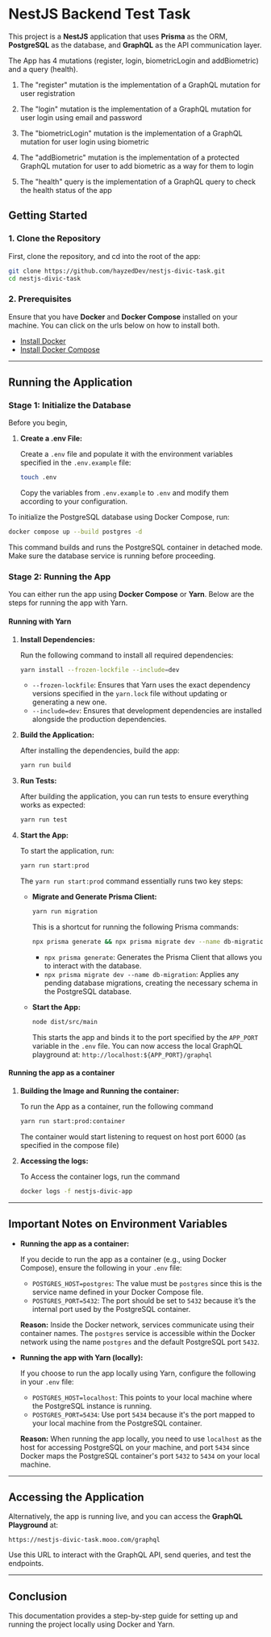 # NestJS Backend Test Task

This project is a **NestJS** application that uses **Prisma** as the ORM, **PostgreSQL** as the database, and **GraphQL** as the API communication layer.

The App has 4 mutations (register, login, biometricLogin and addBiometric) and a query (health).

1. The "register" mutation is the implementation of a GraphQL mutation for user registration

2. The "login" mutation is the implementation of a GraphQL mutation for user login using email and password

3. The "biometricLogin" mutation is the implementation of a GraphQL mutation for user login using biometric

4. The "addBiometric" mutation is the implementation of a protected GraphQL mutation for user to add biometric as a way for them to login

5. The "health" query is the implementation of a GraphQL query to check the health status of the app

## Getting Started

### 1. Clone the Repository

First, clone the repository, and cd into the root of the app:

```bash
git clone https://github.com/hayzedDev/nestjs-divic-task.git
cd nestjs-divic-task
```

### 2. Prerequisites

Ensure that you have **Docker** and **Docker Compose** installed on your machine. You can click on the urls below on how to install both.

- [Install Docker](https://docs.docker.com/get-docker/)
- [Install Docker Compose](https://docs.docker.com/compose/install/)

---

## Running the Application

### Stage 1: Initialize the Database

Before you begin,

1. **Create a .env File:**

   Create a `.env` file and populate it with the environment variables specified in the `.env.example` file:

   ```bash
   touch .env
   ```
   Copy the variables from `.env.example` to `.env` and modify them according to your configuration.



To initialize the PostgreSQL database using Docker Compose, run:

```bash
docker compose up --build postgres -d
```

This command builds and runs the PostgreSQL container in detached mode. Make sure the database service is running before proceeding.

### Stage 2: Running the App

You can either run the app using **Docker Compose** or **Yarn**. Below are the steps for running the app with Yarn.

#### Running with Yarn

1. **Install Dependencies:**

   Run the following command to install all required dependencies:

   ```bash
   yarn install --frozen-lockfile --include=dev
   ```

   - `--frozen-lockfile`: Ensures that Yarn uses the exact dependency versions specified in the `yarn.lock` file without updating or generating a new one.
   - `--include=dev`: Ensures that development dependencies are installed alongside the production dependencies.

2. **Build the Application:**

   After installing the dependencies, build the app:

   ```bash
   yarn run build
   ```

3. **Run Tests:**

   After building the application, you can run tests to ensure everything works as expected:

   ```bash
   yarn run test
   ```

4. **Start the App:**

   To start the application, run:

   ```bash
   yarn run start:prod
   ```

   The `yarn run start:prod` command essentially runs two key steps:

   - **Migrate and Generate Prisma Client:**

     ```bash
     yarn run migration
     ```

     This is a shortcut for running the following Prisma commands:

     ```bash
     npx prisma generate && npx prisma migrate dev --name db-migration
     ```

     - `npx prisma generate`: Generates the Prisma Client that allows you to interact with the database.
     - `npx prisma migrate dev --name db-migration`: Applies any pending database migrations, creating the necessary schema in the PostgreSQL database.

   - **Start the App:**

     ```bash
     node dist/src/main
     ```

     This starts the app and binds it to the port specified by the `APP_PORT` variable in the `.env` file.
     You can now access the local GraphQL playground at: `http://localhost:${APP_PORT}/graphql`

#### Running the app as a container

1. **Building the Image and Running the container:**

   To run the App as a container, run the following command

   ```bash
   yarn run start:prod:container
   ```

   The container would start listening to request on host port 6000 (as specified in the compose file)

1. **Accessing the logs:**

   To Access the container logs, run the command

   ```bash
   docker logs -f nestjs-divic-app
   ```

---

## Important Notes on Environment Variables

- **Running the app as a container:**

  If you decide to run the app as a container (e.g., using Docker Compose), ensure the following in your `.env` file:

  - `POSTGRES_HOST=postgres`: The value must be `postgres` since this is the service name defined in your Docker Compose file.
  - `POSTGRES_PORT=5432`: The port should be set to `5432` because it’s the internal port used by the PostgreSQL container.

  **Reason:** Inside the Docker network, services communicate using their container names. The `postgres` service is accessible within the Docker network using the name `postgres` and the default PostgreSQL port `5432`.

- **Running the app with Yarn (locally):**

  If you choose to run the app locally using Yarn, configure the following in your `.env` file:

  - `POSTGRES_HOST=localhost`: This points to your local machine where the PostgreSQL instance is running.
  - `POSTGRES_PORT=5434`: Use port `5434` because it's the port mapped to your local machine from the PostgreSQL container.

  **Reason:** When running the app locally, you need to use `localhost` as the host for accessing PostgreSQL on your machine, and port `5434` since Docker maps the PostgreSQL container's port `5432` to `5434` on your local machine.

---

## Accessing the Application

Alternatively, the app is running live, and you can access the **GraphQL Playground** at:

```
https://nestjs-divic-task.mooo.com/graphql
```

Use this URL to interact with the GraphQL API, send queries, and test the endpoints.

---

## Conclusion

This documentation provides a step-by-step guide for setting up and running the project locally using Docker and Yarn.
